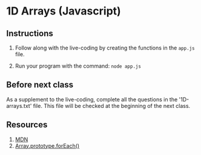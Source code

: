 # 1D Arrays (Javascript) 
 
## Instructions
1) Follow along with the live-coding by creating the functions in the `app.js` file.

2) Run your program with the command:
`node app.js`

## Before next class
As a supplement to the live-coding, complete all the questions in the '1D-arrays.txt' file. This file will be checked at the beginning of the next class.

## Resources
1. [MDN](https://developer.mozilla.org/en-US/docs/Web/JavaScript/Reference/Global_Objects/Array)
2. [Array.prototype.forEach()](https://developer.mozilla.org/en-US/docs/Web/JavaScript/Reference/Global_Objects/Array/forEach)
